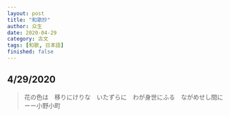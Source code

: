 ```yaml
---
layout: post
title: "和歌抄"
author: 众生
date: 2020-04-29
category: 古文
tags: [和歌, 日本語]
finished: false
---
```


## 4/29/2020

> 花の色は　移りにけりな　いたずらに　わが身世にふる　ながめせし間に<br>
> 												ーー小野小町

